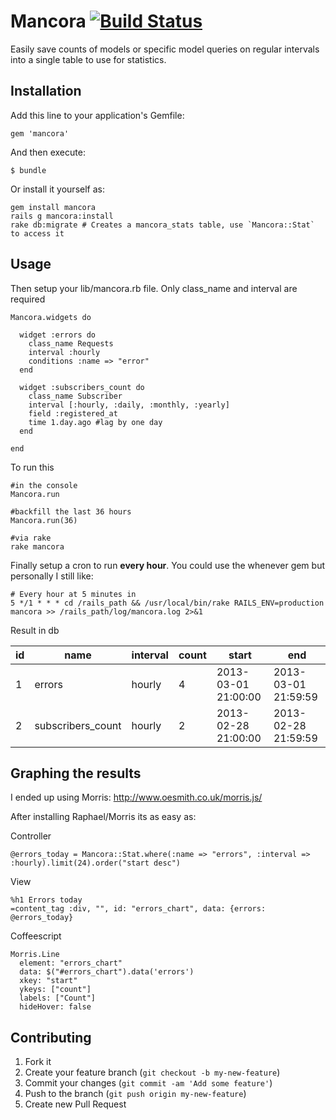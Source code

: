 # Mancora [![Build Status](https://secure.travis-ci.org/cbron/mancora.png)](http://travis-ci.org/cbron/mancora)

Easily save counts of models or specific model queries on regular intervals into a single table to use for statistics.

## Installation

Add this line to your application's Gemfile:

    gem 'mancora'

And then execute:

    $ bundle

Or install it yourself as:

    gem install mancora
    rails g mancora:install
    rake db:migrate # Creates a mancora_stats table, use `Mancora::Stat` to access it

## Usage

Then setup your lib/mancora.rb file. Only class_name and interval are required

    Mancora.widgets do

      widget :errors do
        class_name Requests
        interval :hourly
        conditions :name => "error"
      end

      widget :subscribers_count do
        class_name Subscriber
        interval [:hourly, :daily, :monthly, :yearly]
        field :registered_at
        time 1.day.ago #lag by one day
      end

    end

To run this

    #in the console
    Mancora.run

    #backfill the last 36 hours
    Mancora.run(36)

    #via rake
    rake mancora

Finally setup a cron to run **every hour**. You could use the whenever gem but personally I still like: 

    # Every hour at 5 minutes in
    5 */1 * * * cd /rails_path && /usr/local/bin/rake RAILS_ENV=production mancora >> /rails_path/log/mancora.log 2>&1

    

Result in db

id | name | interval | count | start | end
--- | --- | --- | --- | --- | ---
1 | errors | hourly | 4 | 2013-03-01 21:00:00 | 2013-03-01 21:59:59
2 | subscribers_count | hourly | 2 | 2013-02-28 21:00:00 | 2013-02-28 21:59:59


## Graphing the results

I ended up using Morris: http://www.oesmith.co.uk/morris.js/

After installing Raphael/Morris its as easy as: 

Controller

    @errors_today = Mancora::Stat.where(:name => "errors", :interval => :hourly).limit(24).order("start desc")

View

    %h1 Errors today
    =content_tag :div, "", id: "errors_chart", data: {errors: @errors_today} 

Coffeescript

    Morris.Line
      element: "errors_chart"
      data: $("#errors_chart").data('errors')
      xkey: "start"
      ykeys: ["count"]
      labels: ["Count"]
      hideHover: false


## Contributing

1. Fork it
2. Create your feature branch (`git checkout -b my-new-feature`)
3. Commit your changes (`git commit -am 'Add some feature'`)
4. Push to the branch (`git push origin my-new-feature`)
5. Create new Pull Request

